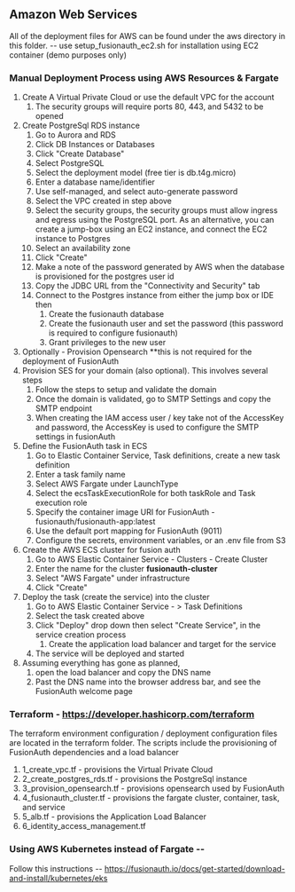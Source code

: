 ## Amazon Web Services
All of the deployment files for AWS can be found under the aws directory in this folder.
-- use setup_fusionauth_ec2.sh for installation using EC2 container (demo purposes only)

### Manual Deployment Process using AWS Resources & Fargate
1. Create A Virtual Private Cloud or use the default VPC for the account
   1. The security groups will require ports 80, 443, and 5432 to be opened
2. Create PostgreSql RDS instance
   1. Go to Aurora and RDS
   2. Click DB Instances or Databases
   3. Click "Create Database"
   4. Select PostgreSQL
   5. Select the deployment model (free tier is db.t4g.micro)
   6. Enter a database name/identifier
   7. Use self-managed, and select auto-generate password
   8. Select the VPC created in step above
   9. Select the security groups, the security groups must allow ingress and egress using the PostgreSQL port. As an alternative, you can create a jump-box using an EC2 instance, and connect the EC2 instance to Postgres
   10. Select an availability zone
   11. Click "Create"
   12. Make a note of the password generated by AWS when the database is provisioned for the postgres user id
   13. Copy the JDBC URL from the "Connectivity and Security" tab
   14. Connect to the Postgres instance from either the jump box or IDE then
       1. Create the fusionauth database
       2. Create the fusionauth user and set the password (this password is required to configure fusionauth)
       3. Grant privileges to the new user
3. Optionally - Provision Opensearch **this is not required for the deployment of FusionAuth
4. Provision SES for your domain (also optional). This involves several steps
   1. Follow the steps to setup and validate the domain
   2. Once the domain is validated, go to SMTP Settings and copy the SMTP endpoint
   3. When creating the IAM access user / key take not of the AccessKey and password, the AccessKey is used to configure the SMTP settings in fusionAuth
5. Define the FusionAuth task in ECS
   1. Go to Elastic Container Service, Task definitions, create a new task definition
   2. Enter a task family name
   3. Select AWS Fargate under LaunchType
   4. Select the ecsTaskExecutionRole for both taskRole and Task execution role
   5. Specify the container image URI for FusionAuth - fusionauth/fusionauth-app:latest
   6. Use the default port mapping for FusionAuth (9011)
   7. Configure the secrets, environment variables, or an .env file from S3
6. Create the AWS ECS cluster for fusion auth
   1. Go to AWS Elastic Container Service - Clusters - Create Cluster
   2. Enter the name for the cluster **fusionauth-cluster**
   3. Select "AWS Fargate" under infrastructure
   4. Click "Create"
7. Deploy the task (create the service) into the cluster
   1. Go to AWS Elastic Container Service - > Task Definitions
   2. Select the task created above
   3. Click "Deploy" drop down then select "Create Service", in the service creation process
      1. Create the application load balancer and target for the service
   4. The service will be deployed and started
8. Assuming everything has gone as planned, 
   1. open the load balancer and copy the DNS name
   2. Past the DNS name into the browser address bar, and see the FusionAuth welcome page

### Terraform - https://developer.hashicorp.com/terraform
The terraform environment configuration / deployment configuration files are located in the terraform folder. The scripts 
include the provisioning of FusionAuth dependencies and a load balancer
1. 1_create_vpc.tf - provisions the Virtual Private Cloud
2. 2_create_postgres_rds.tf - provisions the PostgreSql instance
3. 3_provision_opensearch.tf - provisions opensearch used by FusionAuth
4. 4_fusionauth_cluster.tf - provisions the fargate cluster, container, task, and service
5. 5_alb.tf - provisions the Application Load Balancer
6. 6_identity_access_management.tf

### Using AWS Kubernetes instead of Fargate -- 
Follow this instructions -- https://fusionauth.io/docs/get-started/download-and-install/kubernetes/eks